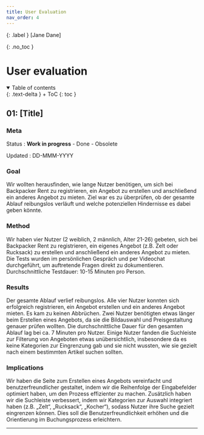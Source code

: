 ```yaml
---
title: User Evaluation
nav_order: 4
---
```


{: .label }
[Jane Dane]

{: .no_toc }
# User evaluation

<details open markdown="block">
{: .text-delta }
<summary>Table of contents</summary>
+ ToC
{: toc }
</details>

## 01: [Title]

### Meta

Status
: **Work in progress** - Done - Obsolete

Updated
: DD-MMM-YYYY

### Goal

Wir wollten herausfinden, wie lange Nutzer benötigen, um sich bei Backpacker Rent zu registrieren, ein Angebot zu erstellen und anschließend ein anderes Angebot zu mieten. Ziel war es zu überprüfen, ob der gesamte Ablauf reibungslos verläuft und welche potenziellen Hindernisse es dabei geben könnte.

### Method

Wir haben vier Nutzer (2 weiblich, 2 männlich, Alter 21-26) gebeten, sich bei Backpacker Rent zu registrieren, ein eigenes Angebot (z.B. Zelt oder Rucksack) zu erstellen und anschließend ein anderes Angebot zu mieten. Die Tests wurden im persönlichen Gespräch und per Videochat durchgeführt, um auftretende Fragen direkt zu dokumentieren. Durchschnittliche Testdauer: 10-15 Minuten pro Person.

### Results

Der gesamte Ablauf verlief reibungslos. Alle vier Nutzer konnten sich erfolgreich registrieren, ein Angebot erstellen und ein anderes Angebot mieten. Es kam zu keinen Abbrüchen. Zwei Nutzer benötigten etwas länger beim Erstellen eines Angebots, da sie die Bildauswahl und Preisgestaltung genauer prüfen wollten. Die durchschnittliche Dauer für den gesamten Ablauf lag bei ca. 7 Minuten pro Nutzer.
Einige Nutzer fanden die Suchleiste zur Filterung von Angeboten etwas unübersichtlich, insbesondere da es keine Kategorien zur Eingrenzung gab und sie nicht wussten, wie sie gezielt nach einem bestimmten Artikel suchen sollten.

### Implications

Wir haben die Seite zum Erstellen eines Angebots vereinfacht und benutzerfreundlicher gestaltet, indem wir die Reihenfolge der Eingabefelder optimiert haben, um den Prozess effizienter zu machen.
Zusätzlich haben wir die Suchleiste verbessert, indem wir Kategorien zur Auswahl integriert haben (z.B. „Zelt“, „Rucksack“, „Kocher“), sodass Nutzer ihre Suche gezielt eingrenzen können. Dies soll die Benutzerfreundlichkeit erhöhen und die Orientierung im Buchungsprozess erleichtern.

---
